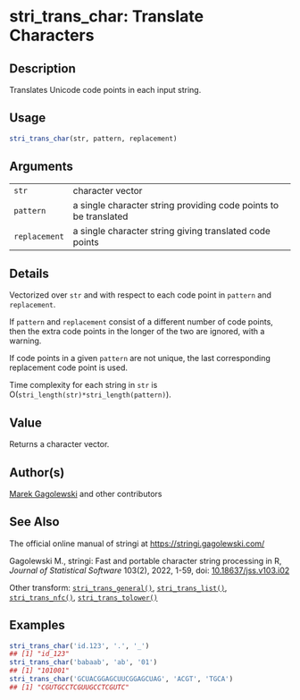 # stri_trans_char: Translate Characters

## Description

Translates Unicode code points in each input string.

## Usage

``` r
stri_trans_char(str, pattern, replacement)
```

## Arguments

|               |                                                                  |
|---------------|------------------------------------------------------------------|
| `str`         | character vector                                                 |
| `pattern`     | a single character string providing code points to be translated |
| `replacement` | a single character string giving translated code points          |

## Details

Vectorized over `str` and with respect to each code point in `pattern` and `replacement`.

If `pattern` and `replacement` consist of a different number of code points, then the extra code points in the longer of the two are ignored, with a warning.

If code points in a given `pattern` are not unique, the last corresponding replacement code point is used.

Time complexity for each string in `str` is O(`stri_length(str)*stri_length(pattern)`).

## Value

Returns a character vector.

## Author(s)

[Marek Gagolewski](https://www.gagolewski.com/) and other contributors

## See Also

The official online manual of <span class="pkg">stringi</span> at <https://stringi.gagolewski.com/>

Gagolewski M., <span class="pkg">stringi</span>: Fast and portable character string processing in R, *Journal of Statistical Software* 103(2), 2022, 1-59, doi: [10.18637/jss.v103.i02](https://doi.org/10.18637/jss.v103.i02)

Other transform: [`stri_trans_general()`](stri_trans_general.md), [`stri_trans_list()`](stri_trans_list.md), [`stri_trans_nfc()`](stri_trans_nf.md), [`stri_trans_tolower()`](stri_trans_casemap.md)

## Examples




```r
stri_trans_char('id.123', '.', '_')
## [1] "id_123"
stri_trans_char('babaab', 'ab', '01')
## [1] "101001"
stri_trans_char('GCUACGGAGCUUCGGAGCUAG', 'ACGT', 'TGCA')
## [1] "CGUTGCCTCGUUGCCTCGUTC"
```
